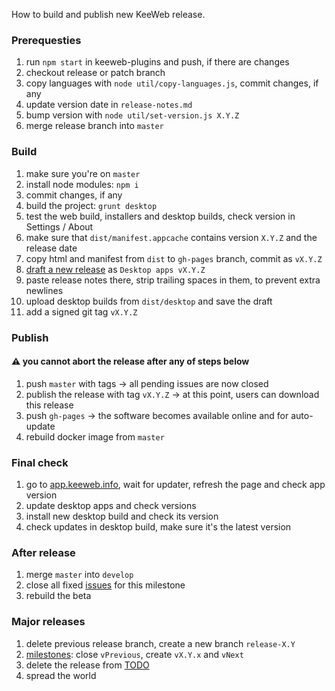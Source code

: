 How to build and publish new KeeWeb release.

### Prerequesties

1. run `npm start` in keeweb-plugins and push, if there are changes
2. checkout release or patch branch
3. copy languages with `node util/copy-languages.js`, commit changes, if any
4. update version date in `release-notes.md`
5. bump version with `node util/set-version.js X.Y.Z`
6. merge release branch into `master`

### Build

1. make sure you're on `master`
2. install node modules: `npm i`
3. commit changes, if any
4. build the project: `grunt desktop`
5. test the web build, installers and desktop builds, check version in Settings / About
6. make sure that `dist/manifest.appcache` contains version `X.Y.Z` and the release date
7. copy html and manifest from `dist` to `gh-pages` branch, commit as `vX.Y.Z`
8. [draft a new release](https://github.com/keeweb/keeweb/releases/new) as `Desktop apps vX.Y.Z`
9. paste release notes there, strip trailing spaces in them, to prevent extra newlines
10. upload desktop builds from `dist/desktop` and save the draft
11. add a signed git tag `vX.Y.Z`

### Publish

#### ⚠️ you cannot abort the release after any of steps below

1. push `master` with tags &rarr; all pending issues are now closed
2. publish the release with tag `vX.Y.Z` &rarr; at this point, users can download this release
3. push `gh-pages` &rarr; the software becomes available online and for auto-update
4. rebuild docker image from `master`

### Final check

1. go to [app.keeweb.info](https://app.keeweb.info), wait for updater, refresh the page and check app version
2. update desktop apps and check versions
3. install new desktop build and check its version
4. check updates in desktop build, make sure it's the latest version

### After release

1. merge `master` into `develop`
2. close all fixed [issues](https://github.com/keeweb/keeweb/issues) for this milestone
3. rebuild the beta

### Major releases

1. delete previous release branch, create a new branch `release-X.Y`
2. [milestones](https://github.com/keeweb/keeweb/milestones): close `vPrevious`, create `vX.Y.x` and `vNext`
3. delete the release from [TODO](https://github.com/keeweb/keeweb/wiki/TODO)
4. spread the world